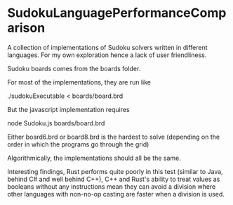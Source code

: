 # SudokuLanguagePerformanceComparison
A collection of implementations of Sudoku solvers written in different languages. 
For my own exploration hence a lack of user friendliness.

Sudoku boards comes from the boards folder. 

For most of the implementations, they are run like

./sudokuExecutable < boards/board.brd

But the javascript implementation requires 

node Sudoku.js boards/board.brd


Either board6.brd or board8.brd is the hardest to solve (depending on the order in which the programs go through the grid)

Algorithmically, the implementations should all be the same.


Interesting findings, Rust performs quite poorly in this test (similar to Java, behind C# and well behind C++), C++ and Rust's ability to treat values as booleans without any instructions mean they can avoid a division where other languages with non-no-op casting are faster when a division is used.

